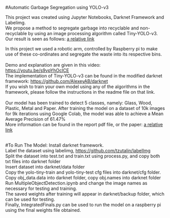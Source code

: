 #Automatic Garbage Segregation using YOLO-v3

This project was created using Jupyter Notebooks, Darknet Framework and Labelimg.<br>
We propose a method to segregate garbage into recyclable and non-recyclable by using an image processing algorithm called Tiny-YOLO-v3. <br>
Our result is seen as follows: [a relative link](final_result.png)<br>

In this project we used a robotic arm, controlled by Raspberry pi to make use of these co-ordinates and segregate the waste into its respective bins. <br><br>
Demo and explanation are given in this video: https://youtu.be/s9vpYhOcICE<br>
The implementation of Tiny-YOLO-v3 can be found in the modified darknet framework:
https://github.com/AlexeyAB/darknet 
<br>
If you wish to train your own model using any of the algorithms in the framework, please follow the instructions in the readme file on that link.<br><br>
Our model has been trained to detect 5 classes, namely: Glass, Wood, Plastic, Metal and Paper. After training the model on a dataset of 10k images for 9k iterations using Google Colab, the model was able to achieve a Mean Average Precision of 61.47% <br>
More information can be found in the report pdf file, or the paper: [a relative link](GarbageSegregation.pdf) 
<br><br>

#To Run The Model: 
Install darknet framework. <br>
Label the dataset using labelimg, https://github.com/tzutalin/labelImg <br>
Split the dataset into test.txt and train.txt using process.py, and copy both txt files into darknet folder<br>
Insert dataset into darknet/data folder <br>
Copy the yolo-tiny-train and yolo-tiny-test cfg files into darknet/cfg folder. <br>
Copy obj_data.data into darknet folder, copy obj.names into darknet folder <br>
Run MultipleObjectDetection.ipynb and change the image names as necessary for testing and training. <br>
The saved weights after training will appear in darknet/backup folder, which can be used for testing. <br>
Finally, IntegratedFinals.py can be used to run the model on a raspberry pi using the final weights file obtained. <br>
